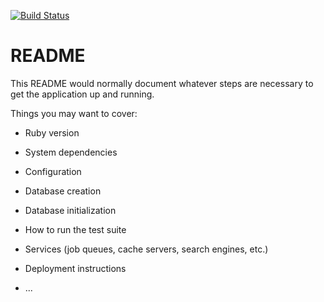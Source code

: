 [![Build Status](https://travis-ci.com/Al-Fro/task_manager.svg?branch=develop)](https://travis-ci.com/Al-Fro/task_manager)

# README

This README would normally document whatever steps are necessary to get the
application up and running.

Things you may want to cover:

* Ruby version

* System dependencies

* Configuration

* Database creation

* Database initialization

* How to run the test suite

* Services (job queues, cache servers, search engines, etc.)

* Deployment instructions

* ...
